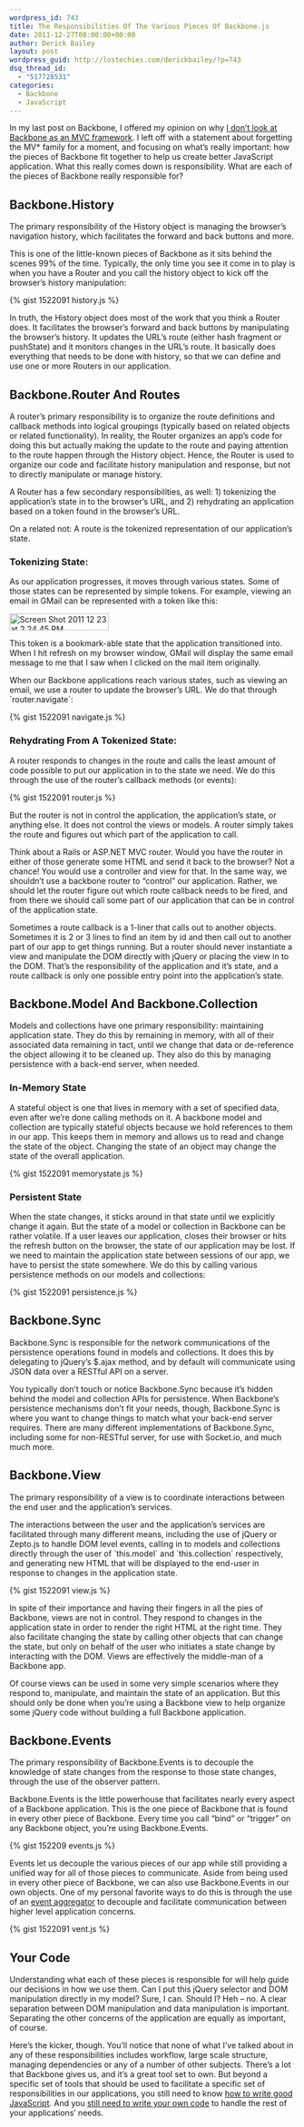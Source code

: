 ```yaml
---
wordpress_id: 743
title: The Responsibilities Of The Various Pieces Of Backbone.js
date: 2011-12-27T08:00:00+00:00
author: Derick Bailey
layout: post
wordpress_guid: http://lostechies.com/derickbailey/?p=743
dsq_thread_id:
  - "517728531"
categories:
  - Backbone
  - JavaScript
---
```

In my last post on Backbone, I offered my opinion on why [I don&#8217;t look at Backbone as an MVC framework](https://lostechies.com/derickbailey/2011/12/23/backbone-js-is-not-an-mvc-framework/). I left off with a statement about forgetting the MV* family for a moment, and focusing on what&#8217;s really important: how the pieces of Backbone fit together to help us create better JavaScript application. What this really comes down is responsibility. What are each of the pieces of Backbone really responsible for?

## Backbone.History

The primary responsibility of the History object is managing the browser&#8217;s navigation history, which facilitates the forward and back buttons and more.

This is one of the little-known pieces of Backbone as it sits behind the scenes 99% of the time. Typically, the only time you see it come in to play is when you have a Router and you call the history object to kick off the browser&#8217;s history manipulation:

{% gist 1522091 history.js %}

In truth, the History object does most of the work that you think a Router does. It facilitates the browser&#8217;s forward and back buttons by manipulating the browser&#8217;s history. It updates the URL&#8217;s route (either hash fragment or pushState) and it monitors changes in the URL&#8217;s route. It basically does everything that needs to be done with history, so that we can define and use one or more Routers in our application.

## Backbone.Router And Routes

A router&#8217;s primary responsibility is to organize the route definitions and callback methods into logical groupings (typically based on related objects or related functionality). In reality, the Router organizes an app&#8217;s code for doing this but actually making the update to the route and paying attention to the route happen through the History object. Hence, the Router is used to organize our code and facilitate history manipulation and response, but not to directly manipulate or manage history.

A Router has a few secondary responsibilities, as well: 1) tokenizing the application&#8217;s state in to the browser&#8217;s URL, and 2) rehydrating an application based on a token found in the browser&#8217;s URL.

On a related not: A route is the tokenized representation of our application&#8217;s state.

### Tokenizing State:

As our application progresses, it moves through various states. Some of those states can be represented by simple tokens. For example, viewing an email in GMail can be represented with a token like this:

<img title="Screen Shot 2011-12-23 at 2.24.45 PM.png" src="https://lostechies.com/content/derickbailey/uploads/2011/12/Screen-Shot-2011-12-23-at-2.24.45-PM.png" border="0" alt="Screen Shot 2011 12 23 at 2 24 45 PM" width="175" height="30" />

This token is a bookmark-able state that the application transitioned into. When I hit refresh on my browser window, GMail will display the same email message to me that I saw when I clicked on the mail item originally.

When our Backbone applications reach various states, such as viewing an email, we use a router to update the browser&#8217;s URL. We do that through \`router.navigate\`:

{% gist 1522091 navigate.js %}

### Rehydrating From A Tokenized State:

A router responds to changes in the route and calls the least amount of code possible to put our application in to the state we need. We do this through the use of the router&#8217;s callback methods (or events):

{% gist 1522091 router.js %}

But the router is not in control the application, the application&#8217;s state, or anything else. It does not control the views or models. A router simply takes the route and figures out which part of the application to call.

Think about a Rails or ASP.NET MVC router. Would you have the router in either of those generate some HTML and send it back to the browser? Not a chance! You would use a controller and view for that. In the same way, we shouldn&#8217;t use a backbone router to &#8220;control&#8221; our application. Rather, we should let the router figure out which route callback needs to be fired, and from there we should call some part of our application that can be in control of the application state.

Sometimes a route callback is a 1-liner that calls out to another objects. Sometimes it is 2 or 3 lines to find an item by id and then call out to another part of our app to get things running. But a router should never instantiate a view and manipulate the DOM directly with jQuery or placing the view in to the DOM. That&#8217;s the responsibility of the application and it&#8217;s state, and a route callback is only one possible entry point into the application&#8217;s state.

## Backbone.Model And Backbone.Collection

Models and collections have one primary responsibility: maintaining application state. They do this by remaining in memory, with all of their associated data remaining in tact, until we change that data or de-reference the object allowing it to be cleaned up. They also do this by managing persistence with a back-end server, when needed.

### In-Memory State

A stateful object is one that lives in memory with a set of specified data, even after we&#8217;re done calling methods on it. A backbone model and collection are typically stateful objects because we hold references to them in our app. This keeps them in memory and allows us to read and change the state of the object. Changing the state of an object may change the state of the overall application.

{% gist 1522091 memorystate.js %}

### Persistent State

When the state changes, it sticks around in that state until we explicitly change it again. But the state of a model or collection in Backbone can be rather volatile. If a user leaves our application, closes their browser or hits the refresh button on the browser, the state of our application may be lost. If we need to maintain the application state between sessions of our app, we have to persist the state somewhere. We do this by calling various persistence methods on our models and collections:

{% gist 1522091 persistence.js %}

## Backbone.Sync

Backbone.Sync is responsible for the network communications of the persistence operations found in models and collections. It does this by delegating to jQuery&#8217;s $.ajax method, and by default will communicate using JSON data over a RESTful API on a server.

You typically don&#8217;t touch or notice Backbone.Sync because it&#8217;s hidden behind the model and collection APIs for persistence. When Backbone&#8217;s persistence mechanisms don&#8217;t fit your needs, though, Backbone.Sync is where you want to change things to match what your back-end server requires. There are many different implementations of Backbone.Sync, including some for non-RESTful server, for use with Socket.io, and much much more.

## Backbone.View

The primary responsibility of a view is to coordinate interactions between the end user and the application&#8217;s services.

The interactions between the user and the application&#8217;s services are facilitated through many different means, including the use of jQuery or Zepto.js to handle DOM level events, calling in to models and collections directly through the user of \`this.model\` and \`this.collection\` respectively, and generating new HTML that will be displayed to the end-user in response to changes in the application state.

{% gist 1522091 view.js %}

In spite of their importance and having their fingers in all the pies of Backbone, views are not in control. They respond to changes in the application state in order to render the right HTML at the right time. They also facilitate changing the state by calling other objects that can change the state, but only on behalf of the user who initiates a state change by interacting with the DOM. Views are effectively the middle-man of a Backbone app.

Of course views can be used in some very simple scenarios where they respond to, manipulate, and maintain the state of an application. But this should only be done when you&#8217;re using a Backbone view to help organize some jQuery code without building a full Backbone application.

## Backbone.Events

The primary responsibility of Backbone.Events is to decouple the knowledge of state changes from the response to those state changes, through the use of the observer pattern.

Backbone.Events is the little powerhouse that facilitates nearly every aspect of a Backbone application. This is the one piece of Backbone that is found in every other piece of Backbone. Every time you call &#8220;bind&#8221; or &#8220;trigger&#8221; on any Backbone object, you&#8217;re using Backbone.Events.

{% gist 152209 events.js %}

Events let us decouple the various pieces of our app while still providing a unified way for all of those pieces to communicate. Aside from being used in every other piece of Backbone, we can also use Backbone.Events in our own objects. One of my personal favorite ways to do this is through the use of an [event aggregator](https://lostechies.com/derickbailey/2011/07/19/references-routing-and-the-event-aggregator-coordinating-views-in-backbone-js/) to decouple and facilitate communication between higher level application concerns.

{% gist 1522091 vent.js %}

## Your Code

Understanding what each of these pieces is responsible for will help guide our decisions in how we use them. Can I put this jQuery selector and DOM manipulation directly in my model? Sure, I can. Should I? Heh &#8211; no. A clear separation between DOM manipulation and data manipulation is important. Separating the other concerns of the application are equally as important, of course.

Here&#8217;s the kicker, though. You&#8217;ll notice that none of what I&#8217;ve talked about in any of these responsibilities includes workflow, large scale structure, managing dependencies or any of a number of other subjects. There&#8217;s a lot that Backbone gives us, and it&#8217;s a great tool set to own. But beyond a specific set of tools that should be used to facilitate a specific set of responsibilities in our applications, you still need to know [how to write good JavaScript](http://www.watchmecode.net/). And you [still need to write your own code](https://lostechies.com/derickbailey/2011/08/30/dont-limit-your-backbone-apps-to-backbone-constructs/) to handle the rest of your applications&#8217; needs.
